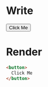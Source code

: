 # Write
  <!--M#s0-0--><button>Click Me</button><!--M/--><script>$MC=(window.$MC||[]).concat({"w":[["s0-0",0,{"renderBody":null},{"f":1}]],"t":["<fixture-dir>/template.marko"]})</script>

# Render
```html
<button>
  Click Me
</button>
```